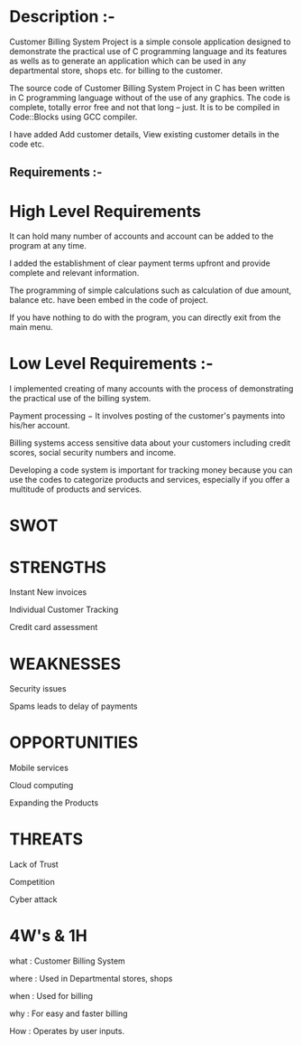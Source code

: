 # Description :-
Customer Billing System Project is a simple console application designed to demonstrate the practical use of C programming language and its features as wells as to generate an application which can be used in any departmental store, shops etc. for billing to the customer.

The source code of Customer Billing System Project in C has been written in C programming language without of the use of any graphics. The code is complete, totally error free and not that long – just. It is to be compiled in Code::Blocks using GCC compiler.

I have added Add customer details, View existing customer details in the code etc.

## Requirements :-
# High Level Requirements 
It can hold many number of accounts and account can be added to the program at any time.

I added the establishment of clear payment terms upfront and provide complete and relevant information.

The programming of simple calculations such as calculation of due amount, balance etc. have been embed in the code of project. 

If you have nothing to do with the program, you can directly exit from the main menu.

# Low Level Requirements :-
I implemented creating of many accounts with the process of demonstrating the practical use of the billing system.

Payment processing − It involves posting of the customer's payments into his/her account.

Billing systems access sensitive data about your customers including credit scores, social security numbers and income.

Developing a code system is important for tracking money because you can use the codes to categorize products and services, especially if you offer a multitude of products and services.

# SWOT

# STRENGTHS
Instant New invoices

Individual Customer Tracking

Credit card assessment

# WEAKNESSES

Security issues

Spams leads to delay of payments

# OPPORTUNITIES

Mobile services

Cloud computing

Expanding the Products

# THREATS

Lack of Trust

Competition

Cyber attack

# 4W's & 1H

what : Customer Billing System

where : Used in Departmental stores, shops

when : Used for billing

why : For easy and faster billing

How : Operates by user inputs.